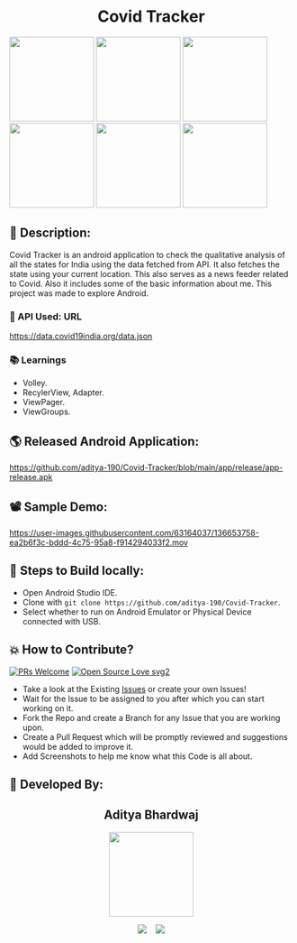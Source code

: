 <h1 align="center">Covid Tracker</h1>

<p float="left">
  <img src="https://user-images.githubusercontent.com/63164037/136653751-816af4a7-4819-4c6b-8119-60d320302ba1.png" width="150"/>
  <img src="https://user-images.githubusercontent.com/63164037/136653748-648d3eaf-6a48-473c-82d9-04ae968571bf.png" width="150"/>
  <img src="https://user-images.githubusercontent.com/63164037/136653755-cb7e8269-8007-4df6-ab20-697604b2775b.png" width="150"/>
  <img src="https://user-images.githubusercontent.com/63164037/136653830-d4696022-cef6-49fe-bb02-fdcb6ae29303.png" width="150"/>
  <img src="https://user-images.githubusercontent.com/63164037/136653829-6328632b-d162-4c25-905f-2a7b424c879b.png" width="150"/>
  <img src="https://user-images.githubusercontent.com/63164037/136653827-8102dbd0-fcb3-4cca-a0b7-57c685ed99bd.png" width="150"/>
</p>


## 📜 Description:
Covid Tracker is an android application to check the qualitative analysis of all the states for India using the data fetched from API. It also fetches the state using your current location. This also serves as a news feeder related to Covid. Also it includes some of the basic information about me.
This project was made to explore Android.

### 🔗 API Used: URL
https://data.covid19india.org/data.json

### 📚 Learnings
- Volley.
- RecylerView, Adapter.
- ViewPager.
- ViewGroups.

## 🌎 Released Android Application:
https://github.com/aditya-190/Covid-Tracker/blob/main/app/release/app-release.apk

## 📽 Sample Demo:
https://user-images.githubusercontent.com/63164037/136653758-ea2b6f3c-bddd-4c75-95a8-f914294033f2.mov

## 🧪 Steps to Build locally:
- Open Android Studio IDE.
- Clone with `git clone https://github.com/aditya-190/Covid-Tracker`.
- Select whether to run on Android Emulator or Physical Device connected with USB.

## 💥 How to Contribute?

[![PRs Welcome](https://img.shields.io/badge/PRs-welcome-brightgreen.svg?style=flat-square)](http://makeapullrequest.com)
[![Open Source Love svg2](https://badges.frapsoft.com/os/v2/open-source.svg?v=103)](https://github.com/ellerbrock/open-source-badges/) 

- Take a look at the Existing [Issues](https://github.com/aditya-190/Covid-Tracker/issues) or create your own Issues!
- Wait for the Issue to be assigned to you after which you can start working on it.
- Fork the Repo and create a Branch for any Issue that you are working upon.
- Create a Pull Request which will be promptly reviewed and suggestions would be added to improve it.
- Add Screenshots to help me know what this Code is all about.

## 👦 Developed By:
<h2 align="center">Aditya Bhardwaj</h2>
<p align="center">
  <a href="https://github.com/aditya-190"><img src="https://avatars.githubusercontent.com/u/63164037?v=4" width=150px height=150px /></a> 
    
<p align="center">
  <a target="_blank"href="https://www.linkedin.com/in/adi-bhardwaj/"><img src="https://img.shields.io/badge/linkedin-%230077B5.svg?&style=for-the-badge&logo=linkedin&logoColor=white" /></a>&nbsp;&nbsp;&nbsp;
  <a href="mailto:aadi.bbhardwaj@gmail.com?subject=Hello%20Aditya,%20From%20Github"><img src="https://img.shields.io/badge/gmail-%23D14836.svg?&style=for-the-badge&logo=gmail&logoColor=white" /></a>

